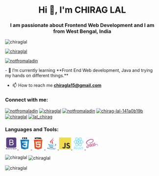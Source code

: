 
<h1 align="center">Hi 👋, I'm CHIRAG LAL</h1>
<h3 align="center">I am passionate about Frontend Web Development and I am from West Bengal, India</h3>

<p align="left"> <img src="https://komarev.com/ghpvc/?username=chiraglal&label=Profile%20views&color=0e75b6&style=flat" alt="chiraglal" /> </p>

<p align="left"> <a href="https://github.com/ryo-ma/github-profile-trophy"><img src="https://github-profile-trophy.vercel.app/?username=chiraglal" alt="chiraglal" /></a> </p>

<p align="left"> <a href="https://twitter.com/notfromaladin" target="blank"><img src="https://img.shields.io/twitter/follow/notfromaladin?logo=twitter&style=for-the-badge" alt="notfromaladin" /></a> </p>
- 🌱 I’m currently learning **Front End Web development, Java and trying my hands on different things.**

- 📫 How to reach me **chiragla15@gmail.com**

<h3 align="left">Connect with me:</h3>
<p align="left">
<a href="https://codepen.io/notfromaladin" target="blank"><img align="center" src="https://raw.githubusercontent.com/rahuldkjain/github-profile-readme-generator/neutral-icons/src/images/icons/Social/codepen.svg" alt="notfromaladin" height="30" width="40" /></a>
<a href="https://dev.to/chiraglal" target="blank"><img align="center" src="https://cdn.jsdelivr.net/npm/simple-icons@3.0.1/icons/dev-dot-to.svg" alt="chiraglal" height="30" width="40" /></a>
<a href="https://twitter.com/notfromaladin" target="blank"><img align="center" src="https://raw.githubusercontent.com/rahuldkjain/github-profile-readme-generator/neutral-icons/src/images/icons/Social/twitter.svg" alt="notfromaladin" height="30" width="40" /></a>
<a href="https://linkedin.com/in/chirag-lal-141a0b19b" target="blank"><img align="center" src="https://raw.githubusercontent.com/rahuldkjain/github-profile-readme-generator/neutral-icons/src/images/icons/Social/linked-in-alt.svg" alt="chirag-lal-141a0b19b" height="30" width="40" /></a>
<a href="https://codesandbox.com/chiraglal" target="blank"><img align="center" src="https://cdn.jsdelivr.net/npm/simple-icons@3.0.1/icons/codesandbox.svg" alt="chiraglal" height="30" width="40" /></a>
<a href="https://instagram.com/lal_chirag" target="blank"><img align="center" src="https://raw.githubusercontent.com/rahuldkjain/github-profile-readme-generator/neutral-icons/src/images/icons/Social/instagram.svg" alt="lal_chirag" height="30" width="40" /></a>
</p>

<h3 align="left">Languages and Tools:</h3>
<p align="left"> <a href="https://getbootstrap.com" target="_blank"> <img src="https://raw.githubusercontent.com/devicons/devicon/master/icons/bootstrap/bootstrap-plain-wordmark.svg" alt="bootstrap" width="40" height="40"/> </a> <a href="https://www.w3schools.com/css/" target="_blank"> <img src="https://raw.githubusercontent.com/devicons/devicon/master/icons/css3/css3-original-wordmark.svg" alt="css3" width="40" height="40"/> </a> <a href="https://www.w3.org/html/" target="_blank"> <img src="https://raw.githubusercontent.com/devicons/devicon/master/icons/html5/html5-original-wordmark.svg" alt="html5" width="40" height="40"/> </a> <a href="https://www.java.com" target="_blank"> <img src="https://raw.githubusercontent.com/devicons/devicon/master/icons/java/java-original.svg" alt="java" width="40" height="40"/> </a> <a href="https://developer.mozilla.org/en-US/docs/Web/JavaScript" target="_blank"> <img src="https://raw.githubusercontent.com/devicons/devicon/master/icons/javascript/javascript-original.svg" alt="javascript" width="40" height="40"/> </a> <a href="https://reactjs.org/" target="_blank"> <img src="https://raw.githubusercontent.com/devicons/devicon/master/icons/react/react-original-wordmark.svg" alt="react" width="40" height="40"/> </a> <a href="https://sass-lang.com" target="_blank"> <img src="https://raw.githubusercontent.com/devicons/devicon/master/icons/sass/sass-original.svg" alt="sass" width="40" height="40"/> </a> </p>

<p><img align="left" src="https://github-readme-stats.vercel.app/api/top-langs?username=chiraglal&show_icons=true&locale=en&layout=compact" alt="chiraglal" /></p>

<p>&nbsp;<img align="center" src="https://github-readme-stats.vercel.app/api?username=chiraglal&show_icons=true&locale=en" alt="chiraglal" /></p>

<p><img align="center" src="https://github-readme-streak-stats.herokuapp.com/?user=chiraglal&" alt="chiraglal" /></p>
